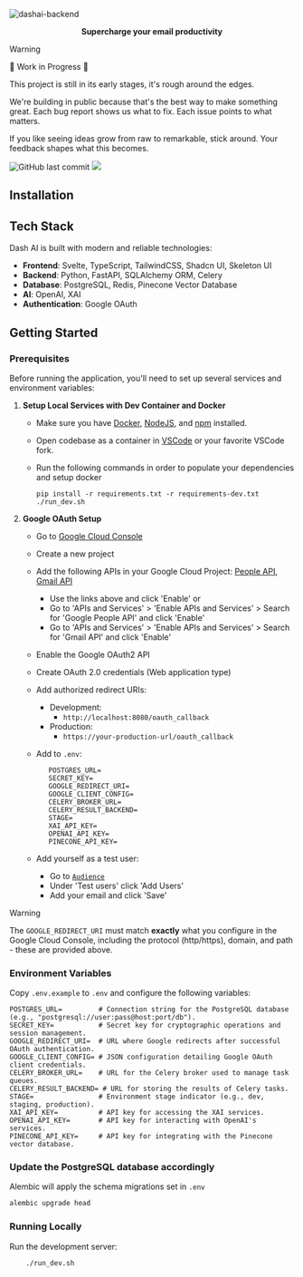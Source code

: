 ![dashai-backend](https://socialify.git.ci/dash-ai-labs/dashai-backend/image?forks=1&issues=1&logo=https%3A%2F%2Fgetdash.ai%2Fbig_logo.png&name=1&owner=1&pattern=Charlie+Brown&pulls=1&stargazers=1&theme=Dark)

<p align="center"><b>Supercharge your email productivity</b></p>


> [!WARNING]
>
> 🚧 Work in Progress 🚧
> 
> This project is still in its early stages, it's rough around the edges. 
>
> We're building in public because that's the best way to make something great. Each bug report shows us what to fix. Each issue points to what matters.
>
> If you like seeing ideas grow from raw to remarkable, stick around. Your feedback shapes what this becomes.

![GitHub last commit](https://img.shields.io/github/last-commit/dash-ai-labs/dashai-backend)
[![](https://dcbadge.limes.pink/api/server/BbDjwtf9sK)](https://discord.gg/BbDjwtf9sK)


## Installation

## Tech Stack

Dash AI is built with modern and reliable technologies:

- **Frontend**: Svelte, TypeScript, TailwindCSS, Shadcn UI, Skeleton UI
- **Backend**: Python, FastAPI, SQLAlchemy ORM, Celery
- **Database**: PostgreSQL, Redis, Pinecone Vector Database
- **AI**: OpenAI, XAI
- **Authentication**: Google OAuth

## Getting Started

### Prerequisites


Before running the application, you'll need to set up several services and environment variables:

1. **Setup Local Services with Dev Container and Docker**

   - Make sure you have [Docker](https://docs.docker.com/get-docker/), [NodeJS](https://nodejs.org/en/download/), and [npm](https://www.npmjs.com/get-npm) installed.
   - Open codebase as a container in [VSCode](https://code.visualstudio.com/) or your favorite VSCode fork.
   - Run the following commands in order to populate your dependencies and setup docker

     ```
     pip install -r requirements.txt -r requirements-dev.txt
     ./run_dev.sh
     ```


2. **Google OAuth Setup**

   - Go to [Google Cloud Console](https://console.cloud.google.com)
   - Create a new project
   - Add the following APIs in your Google Cloud Project: [People API](https://console.cloud.google.com/apis/library/people.googleapis.com), [Gmail API](https://console.cloud.google.com/apis/library/gmail.googleapis.com)
     - Use the links above and click 'Enable' or
     - Go to 'APIs and Services' > 'Enable APIs and Services' > Search for 'Google People API' and click 'Enable'
     - Go to 'APIs and Services' > 'Enable APIs and Services' > Search for 'Gmail API' and click 'Enable'
   - Enable the Google OAuth2 API
   - Create OAuth 2.0 credentials (Web application type)
   - Add authorized redirect URIs:
     - Development:
       - `http://localhost:8080/oauth_callback`
     - Production:
       - `https://your-production-url/oauth_callback`
   - Add to `.env`:

     ```env
        POSTGRES_URL=
        SECRET_KEY=
        GOOGLE_REDIRECT_URI=
        GOOGLE_CLIENT_CONFIG=
        CELERY_BROKER_URL=
        CELERY_RESULT_BACKEND=
        STAGE=
        XAI_API_KEY=
        OPENAI_API_KEY=
        PINECONE_API_KEY=
     ```

   - Add yourself as a test user:

     - Go to [`Audience`](https://console.cloud.google.com/auth/audience)
     - Under 'Test users' click 'Add Users'
     - Add your email and click 'Save'

> [!WARNING]
> The `GOOGLE_REDIRECT_URI` must match **exactly** what you configure in the Google Cloud Console, including the protocol (http/https), domain, and path - these are provided above.


### Environment Variables

Copy `.env.example` to `.env` and configure the following variables:

```env
POSTGRES_URL=         # Connection string for the PostgreSQL database (e.g., "postgresql://user:pass@host:port/db").
SECRET_KEY=           # Secret key for cryptographic operations and session management.
GOOGLE_REDIRECT_URI=  # URL where Google redirects after successful OAuth authentication.
GOOGLE_CLIENT_CONFIG= # JSON configuration detailing Google OAuth client credentials.
CELERY_BROKER_URL=    # URL for the Celery broker used to manage task queues.
CELERY_RESULT_BACKEND= # URL for storing the results of Celery tasks.
STAGE=                # Environment stage indicator (e.g., dev, staging, production).
XAI_API_KEY=          # API key for accessing the XAI services.
OPENAI_API_KEY=       # API key for interacting with OpenAI's services.
PINECONE_API_KEY=     # API key for integrating with the Pinecone vector database.
```

### Update the PostgreSQL database accordingly

Alembic will apply the schema migrations set in `.env`

```bash
alembic upgrade head
```


### Running Locally

Run the development server:

```bash
    ./run_dev.sh
```
